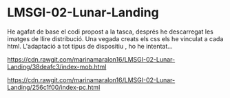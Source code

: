 # LMSGI-02-Lunar-Landing

He agafat de base el codi propost a la tasca, després he descarregat les imatges de llire distribució.
Una vegada creats els css els he vinculat a cada html.
L'adaptació a tot tipus de dispositiu , ho he intentat...

https://cdn.rawgit.com/marinamaralon16/LMSGI-02-Lunar-Landing/38deafc3/index-mob.html

https://cdn.rawgit.com/marinamaralon16/LMSGI-02-Lunar-Landing/256c1f00/index-pc.html
